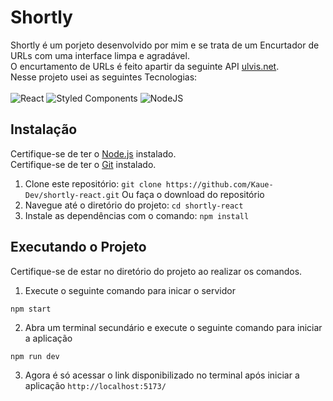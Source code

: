 # Shortly

Shortly é um porjeto desenvolvido por mim e se trata de um Encurtador de URLs com uma interface limpa e agradável. <br>
O encurtamento de URLs é feito apartir da seguinte API [ulvis.net](https://ulvis.net/developer.html). <br>
Nesse projeto usei as seguintes Tecnologias: <br><br>
![React](https://img.shields.io/badge/react-%2320232a.svg?style=for-the-badge&logo=react&logoColor=%2361DAFB)
![Styled Components](https://img.shields.io/badge/styled--components-DB7093?style=for-the-badge&logo=styled-components&logoColor=white)
![NodeJS](https://img.shields.io/badge/node.js-6DA55F?style=for-the-badge&logo=node.js&logoColor=white)

## Instalação

Certifique-se de ter o [Node.js](https://nodejs.org/) instalado. <br>
Certifique-se de ter o [Git](https://git-scm.com/downloads) instalado.

1. Clone este repositório: `git clone https://github.com/Kaue-Dev/shortly-react.git` Ou faça o download do repositório
3. Navegue até o diretório do projeto: `cd shortly-react`
4. Instale as dependências com o comando: `npm install`

## Executando o Projeto

Certifique-se de estar no diretório do projeto ao realizar os comandos.

1. Execute o seguinte comando para inicar o servidor
```
npm start
```
2. Abra um terminal secundário e execute o seguinte comando para iniciar a aplicação
```
npm run dev
```
3. Agora é só acessar o link disponibilizado no terminal após iniciar a aplicação `http://localhost:5173/`
